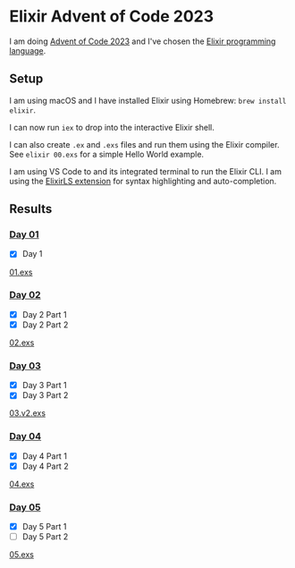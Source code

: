 # Elixir Advent of Code 2023

I am doing [Advent of Code 2023](https://adventofcode.com/2023) and I've chosen
the [Elixir programming language](https://elixir-lang.org).

## Setup

I am using macOS and I have installed Elixir using Homebrew:
`brew install elixir`.

I can now run `iex` to drop into the interactive Elixir shell.

I can also create `.ex` and `.exs` files and run them using the Elixir compiler.
See `elixir 00.exs` for a simple Hello World example.

I am using VS Code to and its integrated terminal to run the Elixir CLI.
I am using the [ElixirLS extension](https://github.com/elixir-lsp/elixir-ls)
for syntax highlighting and auto-completion.

## Results

### [Day 01](https://adventofcode.com/2023/day/1)

- [x] Day 1

[01.exs](01.exs)

### [Day 02](https://adventofcode.com/2023/day/2)

- [x] Day 2 Part 1
- [x] Day 2 Part 2

[02.exs](02.exs)

### [Day 03](https://adventofcode.com/2023/day/3)

- [x] Day 3 Part 1
- [x] Day 3 Part 2

[03.v2.exs](03.v2.exs)

### [Day 04](https://adventofcode.com/2023/day/4)

- [x] Day 4 Part 1
- [x] Day 4 Part 2

[04.exs](04.exs)

### [Day 05](https://adventofcode.com/2023/day/5)

- [x] Day 5 Part 1
- [ ] Day 5 Part 2

[05.exs](05.exs)
